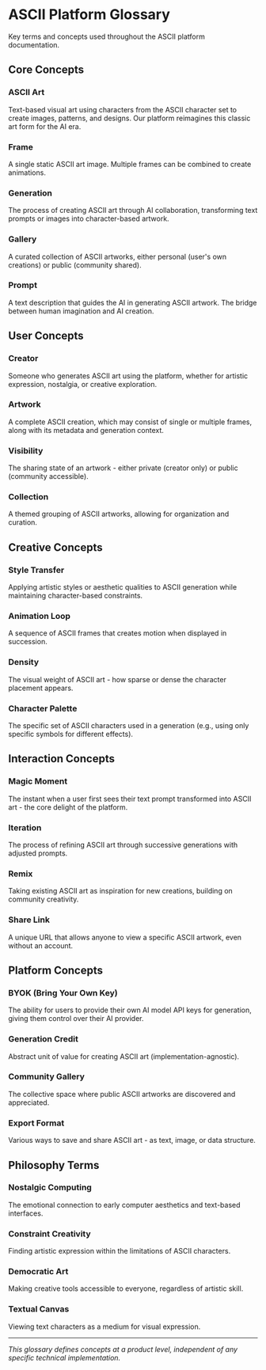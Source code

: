 # ASCII Platform Glossary

Key terms and concepts used throughout the ASCII platform documentation.

## Core Concepts

### ASCII Art
Text-based visual art using characters from the ASCII character set to create images, patterns, and designs. Our platform reimagines this classic art form for the AI era.

### Frame
A single static ASCII art image. Multiple frames can be combined to create animations.

### Generation
The process of creating ASCII art through AI collaboration, transforming text prompts or images into character-based artwork.

### Gallery
A curated collection of ASCII artworks, either personal (user's own creations) or public (community shared).

### Prompt
A text description that guides the AI in generating ASCII artwork. The bridge between human imagination and AI creation.

## User Concepts

### Creator
Someone who generates ASCII art using the platform, whether for artistic expression, nostalgia, or creative exploration.

### Artwork
A complete ASCII creation, which may consist of single or multiple frames, along with its metadata and generation context.

### Visibility
The sharing state of an artwork - either private (creator only) or public (community accessible).

### Collection
A themed grouping of ASCII artworks, allowing for organization and curation.

## Creative Concepts

### Style Transfer
Applying artistic styles or aesthetic qualities to ASCII generation while maintaining character-based constraints.

### Animation Loop
A sequence of ASCII frames that creates motion when displayed in succession.

### Density
The visual weight of ASCII art - how sparse or dense the character placement appears.

### Character Palette
The specific set of ASCII characters used in a generation (e.g., using only specific symbols for different effects).

## Interaction Concepts

### Magic Moment
The instant when a user first sees their text prompt transformed into ASCII art - the core delight of the platform.

### Iteration
The process of refining ASCII art through successive generations with adjusted prompts.

### Remix
Taking existing ASCII art as inspiration for new creations, building on community creativity.

### Share Link
A unique URL that allows anyone to view a specific ASCII artwork, even without an account.

## Platform Concepts

### BYOK (Bring Your Own Key)
The ability for users to provide their own AI model API keys for generation, giving them control over their AI provider.

### Generation Credit
Abstract unit of value for creating ASCII art (implementation-agnostic).

### Community Gallery
The collective space where public ASCII artworks are discovered and appreciated.

### Export Format
Various ways to save and share ASCII art - as text, image, or data structure.

## Philosophy Terms

### Nostalgic Computing
The emotional connection to early computer aesthetics and text-based interfaces.

### Constraint Creativity
Finding artistic expression within the limitations of ASCII characters.

### Democratic Art
Making creative tools accessible to everyone, regardless of artistic skill.

### Textual Canvas
Viewing text characters as a medium for visual expression.

---

*This glossary defines concepts at a product level, independent of any specific technical implementation.*